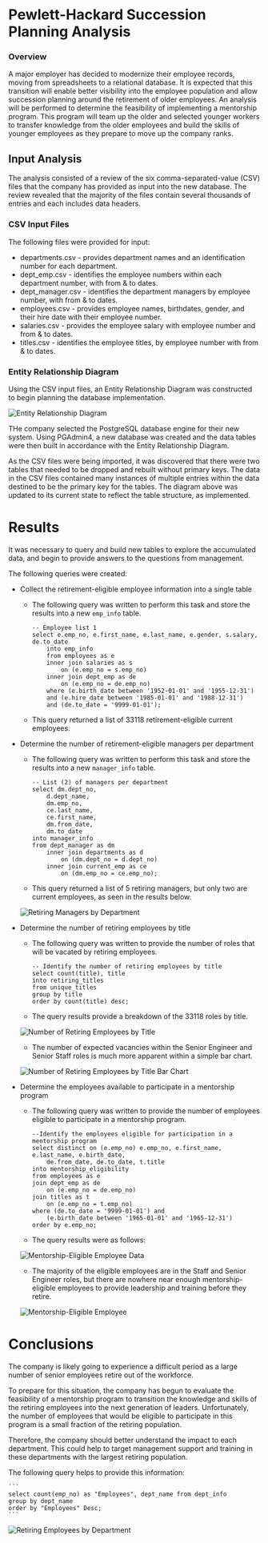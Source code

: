 # Pewlett-Hackard Succession Planning Analysis

### Overview
A major employer has decided to modernize their employee records, moving from spreadsheets to a relational database.  It is expected that this transition will enable better visibility into the employee population and allow succession planning around the retirement of older employees.  An analysis will be performed to determine the feasibility of implementing a mentorship program.  This program will team up the older and selected younger workers to transfer knowledge from the older employees and build the skills of younger employees as they prepare to move up the company ranks.

## Input Analysis
The analysis consisted of a review of the six comma-separated-value (CSV) files that the company has provided as input into the new database.  The review revealed that the majority of the files contain several thousands of entries and each includes data headers.

### CSV Input Files
The following files were provided for input:

* departments.csv - provides department names and an identification number for each department.
* dept_emp.csv -  identifies the employee numbers within each department number, with from & to dates.
* dept_manager.csv - identifies the department managers by employee number, with from & to dates.
* employees.csv - provides employee names, birthdates, gender, and their hire date with their employee number.
* salaries.csv - provides the employee salary with employee number and from & to dates.
* titles.csv - identifies the employee titles, by employee number with from & to dates.

### Entity Relationship Diagram
Using the CSV input files, an Entity Relationship Diagram was constructed to begin planning the database implementation. 

![Entity Relationship Diagram](Images/EmployeeDB.png)


THe company selected the PostgreSQL database engine for their new system. Using PGAdmin4, a new database was created and the data tables were then built in accordance with the Entity Relationship Diagram.

As the CSV files were being imported, it was discovered that there were two tables that needed to be dropped and rebuilt without primary keys.  The data in the CSV files contained many instances of multiple entries within the data destined to be the primary key for the tables.  The diagram above was updated to its current state to reflect the table structure, as implemented.

# Results

It was necessary to query and build new tables to explore the accumulated data, and begin to provide answers to the questions from management.

The following queries were created:

* Collect the retirement-eligible employee information into a single table
	* The following query was written to perform this task and store the results into a new ```emp_info``` table.
	
		```
		-- Employee list 1
		select e.emp_no, e.first_name, e.last_name, e.gender, s.salary, de.to_date
			into emp_info
			from employees as e
			inner join salaries as s
				on (e.emp_no = s.emp_no)
			inner join dept_emp as de
				on (e.emp_no = de.emp_no)
			where (e.birth_date between '1952-01-01' and '1955-12-31')
			and (e.hire_date between '1985-01-01' and '1988-12-31')
			and (de.to_date = '9999-01-01');
		```

	* This query returned a list of 33118 retirement-eligible current employees.
	
* Determine the number of retirement-eligible managers per department
	* The following query was written to perform this task and store the results into a new ```manager_info``` table.


		```
		-- List (2) of managers per department
		select dm.dept_no,
			d.dept_name,
			dm.emp_no,
			ce.last_name,
			ce.first_name,
			dm.from_date,
			dm.to_date
		into manager_info
		from dept_manager as dm
			inner join departments as d
				on (dm.dept_no = d.dept_no)
			inner join current_emp as ce
				on (dm.emp_no = ce.emp_no);
		```

	* This query returned a list of 5 retiring managers, but only two are current employees, as seen in the results below.
	
	![Retiring Managers by Department](Images/Retiring_Managers_by_Department.png)


* Determine the number of retiring employees by title
	* The following query was written to provide the number of roles that will be vacated by retiring employees.

	
		```
		-- Identify the number of retiring employees by title
		select count(title), title
		into retiring_titles
		from unique_titles
		group by title
		order by count(title) desc;
		```

	* The query results provide a breakdown of the 33118 roles by title.
	
	
	![Number of Retiring Employees by Title](Images/Number_of_Retiring_Employees_by_Title-data.png)

	
	* The number of expected vacancies within the Senior Engineer and Senior Staff roles is much more apparent within a simple bar chart.

	
	![Number of Retiring Employees by Title Bar Chart](Images/Number_of_Retiring_Employees_by_Title.png)
	
	
* Determine the employees available to participate in a mentorship program
	* The following query was written to provide the number of employees eligible to participate in a mentorship program.
	
	
		```
		--Identify the employees eligible for participation in a mentorship program
		select distinct on (e.emp_no) e.emp_no, e.first_name, e.last_name, e.birth_date,
			de.from_date, de.to_date, t.title
		into mentorship_eligibility
		from employees as e
		join dept_emp as de
			on (e.emp_no = de.emp_no)
		join titles as t
			on (e.emp_no = t.emp_no)
		where (de.to_date = '9999-01-01') and
			(e.birth_date between '1965-01-01' and '1965-12-31')
		order by e.emp_no;
		```


	* The query results were as follows:

	
	![Mentorship-Eligible Employee Data](Images/Eligible_for_Mentorship-data.png)

	
	* The majority of the eligible employees are in the Staff and Senior Engineer roles, but there are nowhere near enough mentorship-eligible employees to provide leadership and training before they retire.

	
	![Mentorship-Eligible Employee](Images/Eligible_for_Mentorship.png)


# Conclusions
The company is likely going to experience a difficult period as a large number of senior employees retire out of the workforce.

To prepare for this situation, the company has begun to evaluate the feasibility of a mentorship program to transition the knowledge and skills of the retiring employees into the next generation of leaders.  Unfortunately, the number of employees that would be eligible to participate in this program is a small fraction of the retiring population.

Therefore, the company should better understand the impact to each department.  This could help to target management support and training in these departments with the largest retiring population.

The following query helps to provide this information:

	```
	select count(emp_no) as "Employees", dept_name from dept_info
	group by dept_name
	order by "Employees" Desc;
	```


![Retiring Employees by Department](Images/Retiring_Employees_by_Department.png)

